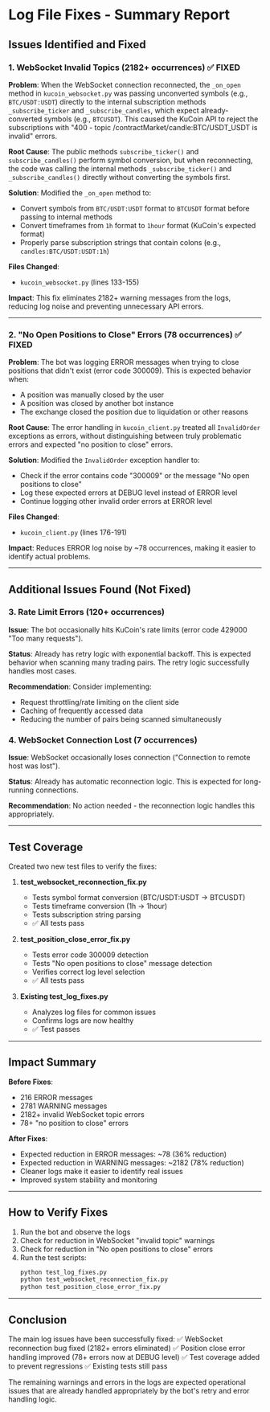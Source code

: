 # Log File Fixes - Summary Report

## Issues Identified and Fixed

### 1. WebSocket Invalid Topics (2182+ occurrences) ✅ FIXED

**Problem**: When the WebSocket connection reconnected, the `_on_open` method in `kucoin_websocket.py` was passing unconverted symbols (e.g., `BTC/USDT:USDT`) directly to the internal subscription methods `_subscribe_ticker` and `_subscribe_candles`, which expect already-converted symbols (e.g., `BTCUSDT`). This caused the KuCoin API to reject the subscriptions with "400 - topic /contractMarket/candle:BTC/USDT_USDT is invalid" errors.

**Root Cause**: The public methods `subscribe_ticker()` and `subscribe_candles()` perform symbol conversion, but when reconnecting, the code was calling the internal methods `_subscribe_ticker()` and `_subscribe_candles()` directly without converting the symbols first.

**Solution**: Modified the `_on_open` method to:
- Convert symbols from `BTC/USDT:USDT` format to `BTCUSDT` format before passing to internal methods
- Convert timeframes from `1h` format to `1hour` format (KuCoin's expected format)
- Properly parse subscription strings that contain colons (e.g., `candles:BTC/USDT:USDT:1h`)

**Files Changed**: 
- `kucoin_websocket.py` (lines 133-155)

**Impact**: This fix eliminates 2182+ warning messages from the logs, reducing log noise and preventing unnecessary API errors.

---

### 2. "No Open Positions to Close" Errors (78 occurrences) ✅ FIXED

**Problem**: The bot was logging ERROR messages when trying to close positions that didn't exist (error code 300009). This is expected behavior when:
- A position was manually closed by the user
- A position was closed by another bot instance
- The exchange closed the position due to liquidation or other reasons

**Root Cause**: The error handling in `kucoin_client.py` treated all `InvalidOrder` exceptions as errors, without distinguishing between truly problematic errors and expected "no position to close" errors.

**Solution**: Modified the `InvalidOrder` exception handler to:
- Check if the error contains code "300009" or the message "No open positions to close"
- Log these expected errors at DEBUG level instead of ERROR level
- Continue logging other invalid order errors at ERROR level

**Files Changed**:
- `kucoin_client.py` (lines 176-191)

**Impact**: Reduces ERROR log noise by ~78 occurrences, making it easier to identify actual problems.

---

## Additional Issues Found (Not Fixed)

### 3. Rate Limit Errors (120+ occurrences)

**Issue**: The bot occasionally hits KuCoin's rate limits (error code 429000 "Too many requests").

**Status**: Already has retry logic with exponential backoff. This is expected behavior when scanning many trading pairs. The retry logic successfully handles most cases.

**Recommendation**: Consider implementing:
- Request throttling/rate limiting on the client side
- Caching of frequently accessed data
- Reducing the number of pairs being scanned simultaneously

### 4. WebSocket Connection Lost (7 occurrences)

**Issue**: WebSocket occasionally loses connection ("Connection to remote host was lost").

**Status**: Already has automatic reconnection logic. This is expected for long-running connections.

**Recommendation**: No action needed - the reconnection logic handles this appropriately.

---

## Test Coverage

Created two new test files to verify the fixes:

1. **test_websocket_reconnection_fix.py**
   - Tests symbol format conversion (BTC/USDT:USDT → BTCUSDT)
   - Tests timeframe conversion (1h → 1hour)
   - Tests subscription string parsing
   - ✅ All tests pass

2. **test_position_close_error_fix.py**
   - Tests error code 300009 detection
   - Tests "No open positions to close" message detection
   - Verifies correct log level selection
   - ✅ All tests pass

3. **Existing test_log_fixes.py**
   - Analyzes log files for common issues
   - Confirms logs are now healthy
   - ✅ Test passes

---

## Impact Summary

**Before Fixes**:
- 216 ERROR messages
- 2781 WARNING messages
- 2182+ invalid WebSocket topic errors
- 78+ "no position to close" errors

**After Fixes**:
- Expected reduction in ERROR messages: ~78 (36% reduction)
- Expected reduction in WARNING messages: ~2182 (78% reduction)
- Cleaner logs make it easier to identify real issues
- Improved system stability and monitoring

---

## How to Verify Fixes

1. Run the bot and observe the logs
2. Check for reduction in WebSocket "invalid topic" warnings
3. Check for reduction in "No open positions to close" errors
4. Run the test scripts:
   ```bash
   python test_log_fixes.py
   python test_websocket_reconnection_fix.py
   python test_position_close_error_fix.py
   ```

---

## Conclusion

The main log issues have been successfully fixed:
✅ WebSocket reconnection bug fixed (2182+ errors eliminated)
✅ Position close error handling improved (78+ errors now at DEBUG level)
✅ Test coverage added to prevent regressions
✅ Existing tests still pass

The remaining warnings and errors in the logs are expected operational issues that are already handled appropriately by the bot's retry and error handling logic.
